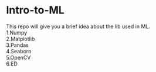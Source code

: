 # Intro-to-ML
This repo will give you a brief idea about the lib used in ML. <br>
1.Numpy<br>
2.Matplotlib<br>
3.Pandas<br>
4.Seaborn<br>
5.OpenCV<br>
6.ED
